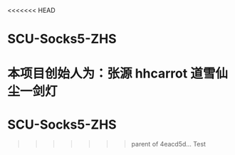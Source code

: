 <<<<<<< HEAD
# SCU-Socks5-ZHS
本项目创始人为：张源 hhcarrot 道雪仙尘一剑灯
=======
# SCU-Socks5-ZHS
>>>>>>> parent of 4eacd5d... Test
